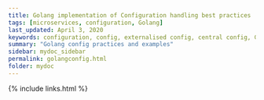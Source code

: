 ```yaml
---
title: Golang implementation of Configuration handling best practices
tags: [microservices, configuration, Golang]
last_updated: April 3, 2020
keywords: configuration, config, externalised config, central config, Golang
summary: "Golang config practices and examples"
sidebar: mydoc_sidebar
permalink: golangconfig.html
folder: mydoc
---
```

{% include links.html %}